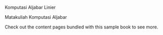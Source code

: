  Komputasi Aljabar Linier

Matakuliah Komputasi Aljabar 

Check out the content pages bundled with this sample book to see more.

```{tableofcontents}
```
